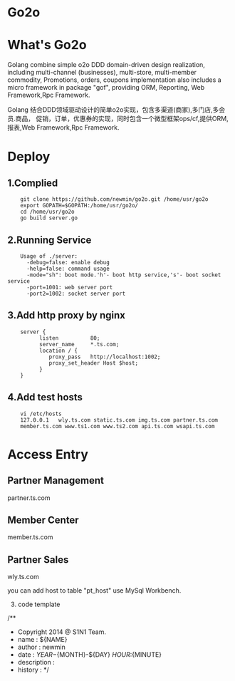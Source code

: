 Go2o
================
# What's Go2o  #
Golang combine simple o2o DDD domain-driven design realization,
including multi-channel (businesses), multi-store, multi-member commodity,
Promotions, orders, coupons implementation also includes a micro framework
in package "gof", providing ORM, Reporting, Web Framework,Rpc Framework.

Golang 结合DDD领域驱动设计的简单o2o实现，包含多渠道(商家),多门店,多会员.商品，
促销，订单，优惠券的实现，同时包含一个微型框架ops/cf,提供ORM,报表,Web Framework,Rpc Framework.

# Deploy #

## 1.Complied ##
        git clone https://github.com/newmin/go2o.git /home/usr/go2o
        export GOPATH=$GOPATH:/home/usr/go2o/
        cd /home/usr/go2o
        go build server.go

## 2.Running Service ##
        Usage of ./server:
          -debug=false: enable debug
          -help=false: command usage
          -mode="sh": boot mode.'h'- boot http service,'s'- boot socket service
          -port=1001: web server port
          -port2=1002: socket server port

## 3.Add http proxy by nginx ##

        server {
              listen          80;
              server_name     *.ts.com;
              location / {
                 proxy_pass   http://localhost:1002;
                 proxy_set_header Host $host;
              }
        }


## 4.Add test hosts ##
        vi /etc/hosts
        127.0.0.1   wly.ts.com static.ts.com img.ts.com partner.ts.com
        member.ts.com www.ts1.com www.ts2.com api.ts.com wsapi.ts.com


# Access Entry #
## Partner Management ##
partner.ts.com

## Member Center ##
member.ts.com

## Partner Sales ##
wly.ts.com

you can add host to table "pt_host" use MySql Workbench.


3. code template

/**
 * Copyright 2014 @ S1N1 Team.
 * name : ${NAME}
 * author : newmin
 * date : ${YEAR}-${MONTH}-${DAY} ${HOUR}:${MINUTE}
 * description :
 * history :
 */